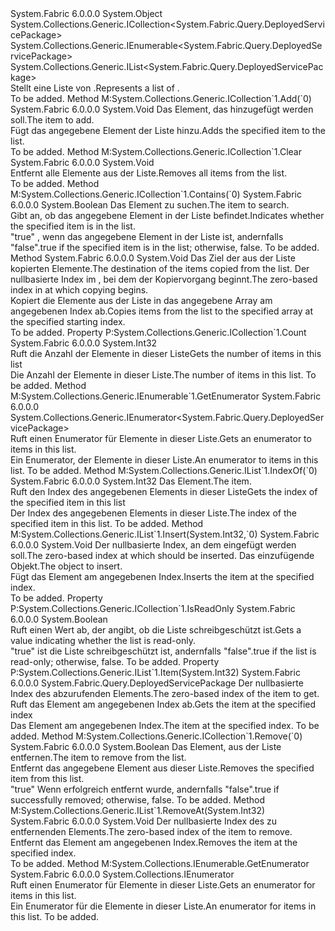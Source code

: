 <Type Name="DeployedServicePackageList" FullName="System.Fabric.Query.DeployedServicePackageList">
  <TypeSignature Language="C#" Value="public sealed class DeployedServicePackageList : System.Collections.Generic.ICollection&lt;System.Fabric.Query.DeployedServicePackage&gt;, System.Collections.Generic.IEnumerable&lt;System.Fabric.Query.DeployedServicePackage&gt;, System.Collections.Generic.IList&lt;System.Fabric.Query.DeployedServicePackage&gt;" />
  <TypeSignature Language="ILAsm" Value=".class public auto ansi sealed beforefieldinit DeployedServicePackageList extends System.Object implements class System.Collections.Generic.ICollection`1&lt;class System.Fabric.Query.DeployedServicePackage&gt;, class System.Collections.Generic.IEnumerable`1&lt;class System.Fabric.Query.DeployedServicePackage&gt;, class System.Collections.Generic.IList`1&lt;class System.Fabric.Query.DeployedServicePackage&gt;, class System.Collections.IEnumerable" />
  <TypeSignature Language="DocId" Value="T:System.Fabric.Query.DeployedServicePackageList" />
  <TypeSignature Language="VB.NET" Value="Public NotInheritable Class DeployedServicePackageList&#xA;Implements ICollection(Of DeployedServicePackage), IEnumerable(Of DeployedServicePackage), IList(Of DeployedServicePackage)" />
  <TypeSignature Language="F#" Value="type DeployedServicePackageList = class&#xA;    interface IList&lt;DeployedServicePackage&gt;&#xA;    interface ICollection&lt;DeployedServicePackage&gt;&#xA;    interface seq&lt;DeployedServicePackage&gt;&#xA;    interface IEnumerable" />
  <AssemblyInfo>
    <AssemblyName>System.Fabric</AssemblyName>
    <AssemblyVersion>6.0.0.0</AssemblyVersion>
  </AssemblyInfo>
  <Base>
    <BaseTypeName>System.Object</BaseTypeName>
  </Base>
  <Interfaces>
    <Interface>
      <InterfaceName>System.Collections.Generic.ICollection&lt;System.Fabric.Query.DeployedServicePackage&gt;</InterfaceName>
    </Interface>
    <Interface>
      <InterfaceName>System.Collections.Generic.IEnumerable&lt;System.Fabric.Query.DeployedServicePackage&gt;</InterfaceName>
    </Interface>
    <Interface>
      <InterfaceName>System.Collections.Generic.IList&lt;System.Fabric.Query.DeployedServicePackage&gt;</InterfaceName>
    </Interface>
  </Interfaces>
  <Docs>
    <summary>
      <para><span data-ttu-id="b28e5-101">Stellt eine Liste von <see cref="T:System.Fabric.Query.DeployedServicePackage" />.</span><span class="sxs-lookup"><span data-stu-id="b28e5-101">Represents a list of <see cref="T:System.Fabric.Query.DeployedServicePackage" />.</span></span></para>
    </summary>
    <remarks>To be added.</remarks>
  </Docs>
  <Members>
    <Member MemberName="Add">
      <MemberSignature Language="C#" Value="public void Add (System.Fabric.Query.DeployedServicePackage item);" />
      <MemberSignature Language="ILAsm" Value=".method public hidebysig newslot virtual instance void Add(class System.Fabric.Query.DeployedServicePackage item) cil managed" />
      <MemberSignature Language="DocId" Value="M:System.Fabric.Query.DeployedServicePackageList.Add(System.Fabric.Query.DeployedServicePackage)" />
      <MemberSignature Language="VB.NET" Value="Public Sub Add (item As DeployedServicePackage)" />
      <MemberSignature Language="F#" Value="abstract member Add : System.Fabric.Query.DeployedServicePackage -&gt; unit&#xA;override this.Add : System.Fabric.Query.DeployedServicePackage -&gt; unit" Usage="deployedServicePackageList.Add item" />
      <MemberType>Method</MemberType>
      <Implements>
        <InterfaceMember>M:System.Collections.Generic.ICollection`1.Add(`0)</InterfaceMember>
      </Implements>
      <AssemblyInfo>
        <AssemblyName>System.Fabric</AssemblyName>
        <AssemblyVersion>6.0.0.0</AssemblyVersion>
      </AssemblyInfo>
      <ReturnValue>
        <ReturnType>System.Void</ReturnType>
      </ReturnValue>
      <Parameters>
        <Parameter Name="item" Type="System.Fabric.Query.DeployedServicePackage" />
      </Parameters>
      <Docs>
        <param name="item">
          <para><span data-ttu-id="b28e5-102">Das Element, das hinzugefügt werden soll.</span><span class="sxs-lookup"><span data-stu-id="b28e5-102">The item to add.</span></span></para>
        </param>
        <summary>
          <para><span data-ttu-id="b28e5-103">Fügt das angegebene Element der Liste hinzu.</span><span class="sxs-lookup"><span data-stu-id="b28e5-103">Adds the specified item to the list.</span></span></para>
        </summary>
        <remarks>To be added.</remarks>
      </Docs>
    </Member>
    <Member MemberName="Clear">
      <MemberSignature Language="C#" Value="public void Clear ();" />
      <MemberSignature Language="ILAsm" Value=".method public hidebysig newslot virtual instance void Clear() cil managed" />
      <MemberSignature Language="DocId" Value="M:System.Fabric.Query.DeployedServicePackageList.Clear" />
      <MemberSignature Language="VB.NET" Value="Public Sub Clear ()" />
      <MemberSignature Language="F#" Value="abstract member Clear : unit -&gt; unit&#xA;override this.Clear : unit -&gt; unit" Usage="deployedServicePackageList.Clear " />
      <MemberType>Method</MemberType>
      <Implements>
        <InterfaceMember>M:System.Collections.Generic.ICollection`1.Clear</InterfaceMember>
      </Implements>
      <AssemblyInfo>
        <AssemblyName>System.Fabric</AssemblyName>
        <AssemblyVersion>6.0.0.0</AssemblyVersion>
      </AssemblyInfo>
      <ReturnValue>
        <ReturnType>System.Void</ReturnType>
      </ReturnValue>
      <Parameters />
      <Docs>
        <summary>
          <para><span data-ttu-id="b28e5-104">Entfernt alle Elemente aus der Liste.</span><span class="sxs-lookup"><span data-stu-id="b28e5-104">Removes all items from the list.</span></span></para>
        </summary>
        <remarks>To be added.</remarks>
      </Docs>
    </Member>
    <Member MemberName="Contains">
      <MemberSignature Language="C#" Value="public bool Contains (System.Fabric.Query.DeployedServicePackage item);" />
      <MemberSignature Language="ILAsm" Value=".method public hidebysig newslot virtual instance bool Contains(class System.Fabric.Query.DeployedServicePackage item) cil managed" />
      <MemberSignature Language="DocId" Value="M:System.Fabric.Query.DeployedServicePackageList.Contains(System.Fabric.Query.DeployedServicePackage)" />
      <MemberSignature Language="VB.NET" Value="Public Function Contains (item As DeployedServicePackage) As Boolean" />
      <MemberSignature Language="F#" Value="abstract member Contains : System.Fabric.Query.DeployedServicePackage -&gt; bool&#xA;override this.Contains : System.Fabric.Query.DeployedServicePackage -&gt; bool" Usage="deployedServicePackageList.Contains item" />
      <MemberType>Method</MemberType>
      <Implements>
        <InterfaceMember>M:System.Collections.Generic.ICollection`1.Contains(`0)</InterfaceMember>
      </Implements>
      <AssemblyInfo>
        <AssemblyName>System.Fabric</AssemblyName>
        <AssemblyVersion>6.0.0.0</AssemblyVersion>
      </AssemblyInfo>
      <ReturnValue>
        <ReturnType>System.Boolean</ReturnType>
      </ReturnValue>
      <Parameters>
        <Parameter Name="item" Type="System.Fabric.Query.DeployedServicePackage" />
      </Parameters>
      <Docs>
        <param name="item">
          <para><span data-ttu-id="b28e5-105">Das Element zu suchen.</span><span class="sxs-lookup"><span data-stu-id="b28e5-105">The item to search.</span></span></para>
        </param>
        <summary>
          <para><span data-ttu-id="b28e5-106">Gibt an, ob das angegebene Element in der Liste befindet.</span><span class="sxs-lookup"><span data-stu-id="b28e5-106">Indicates whether the specified item is in the list.</span></span></para>
        </summary>
        <returns>
          <para>
            <span data-ttu-id="b28e5-107"><languageKeyword>"true"</languageKeyword> , wenn das angegebene Element in der Liste ist, andernfalls <languageKeyword>"false"</languageKeyword>.</span><span class="sxs-lookup"><span data-stu-id="b28e5-107"><languageKeyword>true</languageKeyword> if the specified item is in the list; otherwise, <languageKeyword>false</languageKeyword>.</span></span></para>
        </returns>
        <remarks>To be added.</remarks>
      </Docs>
    </Member>
    <Member MemberName="CopyTo">
      <MemberSignature Language="C#" Value="public void CopyTo (System.Fabric.Query.DeployedServicePackage[] array, int arrayIndex);" />
      <MemberSignature Language="ILAsm" Value=".method public hidebysig newslot virtual instance void CopyTo(class System.Fabric.Query.DeployedServicePackage[] array, int32 arrayIndex) cil managed" />
      <MemberSignature Language="DocId" Value="M:System.Fabric.Query.DeployedServicePackageList.CopyTo(System.Fabric.Query.DeployedServicePackage[],System.Int32)" />
      <MemberSignature Language="VB.NET" Value="Public Sub CopyTo (array As DeployedServicePackage(), arrayIndex As Integer)" />
      <MemberSignature Language="F#" Value="abstract member CopyTo : System.Fabric.Query.DeployedServicePackage[] * int -&gt; unit&#xA;override this.CopyTo : System.Fabric.Query.DeployedServicePackage[] * int -&gt; unit" Usage="deployedServicePackageList.CopyTo (array, arrayIndex)" />
      <MemberType>Method</MemberType>
      <AssemblyInfo>
        <AssemblyName>System.Fabric</AssemblyName>
        <AssemblyVersion>6.0.0.0</AssemblyVersion>
      </AssemblyInfo>
      <ReturnValue>
        <ReturnType>System.Void</ReturnType>
      </ReturnValue>
      <Parameters>
        <Parameter Name="array" Type="System.Fabric.Query.DeployedServicePackage[]" />
        <Parameter Name="arrayIndex" Type="System.Int32" />
      </Parameters>
      <Docs>
        <param name="array">
          <para><span data-ttu-id="b28e5-108">Das Ziel der aus der Liste kopierten Elemente.</span><span class="sxs-lookup"><span data-stu-id="b28e5-108">The destination of the items copied from the list.</span></span></para>
        </param>
        <param name="arrayIndex">
          <para><span data-ttu-id="b28e5-109">Der nullbasierte Index im <paramref name="array" />, bei dem der Kopiervorgang beginnt.</span><span class="sxs-lookup"><span data-stu-id="b28e5-109">The zero-based index in <paramref name="array" /> at which copying begins.</span></span></para>
        </param>
        <summary>
          <para><span data-ttu-id="b28e5-110">Kopiert die Elemente aus der Liste in das angegebene Array am angegebenen Index ab.</span><span class="sxs-lookup"><span data-stu-id="b28e5-110">Copies items from the list to the specified array at the specified starting index.</span></span></para>
        </summary>
        <remarks>To be added.</remarks>
      </Docs>
    </Member>
    <Member MemberName="Count">
      <MemberSignature Language="C#" Value="public int Count { get; }" />
      <MemberSignature Language="ILAsm" Value=".property instance int32 Count" />
      <MemberSignature Language="DocId" Value="P:System.Fabric.Query.DeployedServicePackageList.Count" />
      <MemberSignature Language="VB.NET" Value="Public ReadOnly Property Count As Integer" />
      <MemberSignature Language="F#" Value="member this.Count : int" Usage="System.Fabric.Query.DeployedServicePackageList.Count" />
      <MemberType>Property</MemberType>
      <Implements>
        <InterfaceMember>P:System.Collections.Generic.ICollection`1.Count</InterfaceMember>
      </Implements>
      <AssemblyInfo>
        <AssemblyName>System.Fabric</AssemblyName>
        <AssemblyVersion>6.0.0.0</AssemblyVersion>
      </AssemblyInfo>
      <ReturnValue>
        <ReturnType>System.Int32</ReturnType>
      </ReturnValue>
      <Docs>
        <summary>
          <para><span data-ttu-id="b28e5-111">Ruft die Anzahl der Elemente in dieser Liste</span><span class="sxs-lookup"><span data-stu-id="b28e5-111">Gets the number of items in this list</span></span></para>
        </summary>
        <value>
          <para><span data-ttu-id="b28e5-112">Die Anzahl der Elemente in dieser Liste.</span><span class="sxs-lookup"><span data-stu-id="b28e5-112">The number of items in this list.</span></span></para>
        </value>
        <remarks>To be added.</remarks>
      </Docs>
    </Member>
    <Member MemberName="GetEnumerator">
      <MemberSignature Language="C#" Value="public System.Collections.Generic.IEnumerator&lt;System.Fabric.Query.DeployedServicePackage&gt; GetEnumerator ();" />
      <MemberSignature Language="ILAsm" Value=".method public hidebysig newslot virtual instance class System.Collections.Generic.IEnumerator`1&lt;class System.Fabric.Query.DeployedServicePackage&gt; GetEnumerator() cil managed" />
      <MemberSignature Language="DocId" Value="M:System.Fabric.Query.DeployedServicePackageList.GetEnumerator" />
      <MemberSignature Language="VB.NET" Value="Public Function GetEnumerator () As IEnumerator(Of DeployedServicePackage)" />
      <MemberSignature Language="F#" Value="abstract member GetEnumerator : unit -&gt; System.Collections.Generic.IEnumerator&lt;System.Fabric.Query.DeployedServicePackage&gt;&#xA;override this.GetEnumerator : unit -&gt; System.Collections.Generic.IEnumerator&lt;System.Fabric.Query.DeployedServicePackage&gt;" Usage="deployedServicePackageList.GetEnumerator " />
      <MemberType>Method</MemberType>
      <Implements>
        <InterfaceMember>M:System.Collections.Generic.IEnumerable`1.GetEnumerator</InterfaceMember>
      </Implements>
      <AssemblyInfo>
        <AssemblyName>System.Fabric</AssemblyName>
        <AssemblyVersion>6.0.0.0</AssemblyVersion>
      </AssemblyInfo>
      <ReturnValue>
        <ReturnType>System.Collections.Generic.IEnumerator&lt;System.Fabric.Query.DeployedServicePackage&gt;</ReturnType>
      </ReturnValue>
      <Parameters />
      <Docs>
        <summary>
          <para><span data-ttu-id="b28e5-113">Ruft einen Enumerator für Elemente in dieser Liste.</span><span class="sxs-lookup"><span data-stu-id="b28e5-113">Gets an enumerator to items in this list.</span></span></para>
        </summary>
        <returns>
          <para><span data-ttu-id="b28e5-114">Ein Enumerator, der Elemente in dieser Liste.</span><span class="sxs-lookup"><span data-stu-id="b28e5-114">An enumerator to items in this list.</span></span></para>
        </returns>
        <remarks>To be added.</remarks>
      </Docs>
    </Member>
    <Member MemberName="IndexOf">
      <MemberSignature Language="C#" Value="public int IndexOf (System.Fabric.Query.DeployedServicePackage item);" />
      <MemberSignature Language="ILAsm" Value=".method public hidebysig newslot virtual instance int32 IndexOf(class System.Fabric.Query.DeployedServicePackage item) cil managed" />
      <MemberSignature Language="DocId" Value="M:System.Fabric.Query.DeployedServicePackageList.IndexOf(System.Fabric.Query.DeployedServicePackage)" />
      <MemberSignature Language="VB.NET" Value="Public Function IndexOf (item As DeployedServicePackage) As Integer" />
      <MemberSignature Language="F#" Value="abstract member IndexOf : System.Fabric.Query.DeployedServicePackage -&gt; int&#xA;override this.IndexOf : System.Fabric.Query.DeployedServicePackage -&gt; int" Usage="deployedServicePackageList.IndexOf item" />
      <MemberType>Method</MemberType>
      <Implements>
        <InterfaceMember>M:System.Collections.Generic.IList`1.IndexOf(`0)</InterfaceMember>
      </Implements>
      <AssemblyInfo>
        <AssemblyName>System.Fabric</AssemblyName>
        <AssemblyVersion>6.0.0.0</AssemblyVersion>
      </AssemblyInfo>
      <ReturnValue>
        <ReturnType>System.Int32</ReturnType>
      </ReturnValue>
      <Parameters>
        <Parameter Name="item" Type="System.Fabric.Query.DeployedServicePackage" />
      </Parameters>
      <Docs>
        <param name="item">
          <para><span data-ttu-id="b28e5-115">Das Element.</span><span class="sxs-lookup"><span data-stu-id="b28e5-115">The item.</span></span></para>
        </param>
        <summary>
          <para><span data-ttu-id="b28e5-116">Ruft den Index des angegebenen Elements in dieser Liste</span><span class="sxs-lookup"><span data-stu-id="b28e5-116">Gets the index of the specified item in this list</span></span></para>
        </summary>
        <returns>
          <para><span data-ttu-id="b28e5-117">Der Index des angegebenen Elements in dieser Liste.</span><span class="sxs-lookup"><span data-stu-id="b28e5-117">The index of the specified item in this list.</span></span></para>
        </returns>
        <remarks>To be added.</remarks>
      </Docs>
    </Member>
    <Member MemberName="Insert">
      <MemberSignature Language="C#" Value="public void Insert (int index, System.Fabric.Query.DeployedServicePackage item);" />
      <MemberSignature Language="ILAsm" Value=".method public hidebysig newslot virtual instance void Insert(int32 index, class System.Fabric.Query.DeployedServicePackage item) cil managed" />
      <MemberSignature Language="DocId" Value="M:System.Fabric.Query.DeployedServicePackageList.Insert(System.Int32,System.Fabric.Query.DeployedServicePackage)" />
      <MemberSignature Language="VB.NET" Value="Public Sub Insert (index As Integer, item As DeployedServicePackage)" />
      <MemberSignature Language="F#" Value="abstract member Insert : int * System.Fabric.Query.DeployedServicePackage -&gt; unit&#xA;override this.Insert : int * System.Fabric.Query.DeployedServicePackage -&gt; unit" Usage="deployedServicePackageList.Insert (index, item)" />
      <MemberType>Method</MemberType>
      <Implements>
        <InterfaceMember>M:System.Collections.Generic.IList`1.Insert(System.Int32,`0)</InterfaceMember>
      </Implements>
      <AssemblyInfo>
        <AssemblyName>System.Fabric</AssemblyName>
        <AssemblyVersion>6.0.0.0</AssemblyVersion>
      </AssemblyInfo>
      <ReturnValue>
        <ReturnType>System.Void</ReturnType>
      </ReturnValue>
      <Parameters>
        <Parameter Name="index" Type="System.Int32" />
        <Parameter Name="item" Type="System.Fabric.Query.DeployedServicePackage" />
      </Parameters>
      <Docs>
        <param name="index">
          <para><span data-ttu-id="b28e5-118">Der nullbasierte Index, an dem <paramref name="item" /> eingefügt werden soll.</span><span class="sxs-lookup"><span data-stu-id="b28e5-118">The zero-based index at which <paramref name="item" /> should be inserted.</span></span></para>
        </param>
        <param name="item">
          <para><span data-ttu-id="b28e5-119">Das einzufügende Objekt.</span><span class="sxs-lookup"><span data-stu-id="b28e5-119">The object to insert.</span></span></para>
        </param>
        <summary>
          <para><span data-ttu-id="b28e5-120">Fügt das Element am angegebenen Index.</span><span class="sxs-lookup"><span data-stu-id="b28e5-120">Inserts the item at the specified index.</span></span></para>
        </summary>
        <remarks>To be added.</remarks>
      </Docs>
    </Member>
    <Member MemberName="IsReadOnly">
      <MemberSignature Language="C#" Value="public bool IsReadOnly { get; }" />
      <MemberSignature Language="ILAsm" Value=".property instance bool IsReadOnly" />
      <MemberSignature Language="DocId" Value="P:System.Fabric.Query.DeployedServicePackageList.IsReadOnly" />
      <MemberSignature Language="VB.NET" Value="Public ReadOnly Property IsReadOnly As Boolean" />
      <MemberSignature Language="F#" Value="member this.IsReadOnly : bool" Usage="System.Fabric.Query.DeployedServicePackageList.IsReadOnly" />
      <MemberType>Property</MemberType>
      <Implements>
        <InterfaceMember>P:System.Collections.Generic.ICollection`1.IsReadOnly</InterfaceMember>
      </Implements>
      <AssemblyInfo>
        <AssemblyName>System.Fabric</AssemblyName>
        <AssemblyVersion>6.0.0.0</AssemblyVersion>
      </AssemblyInfo>
      <ReturnValue>
        <ReturnType>System.Boolean</ReturnType>
      </ReturnValue>
      <Docs>
        <summary>
          <para><span data-ttu-id="b28e5-121">Ruft einen Wert ab, der angibt, ob die Liste schreibgeschützt ist.</span><span class="sxs-lookup"><span data-stu-id="b28e5-121">Gets a value indicating whether the list is read-only.</span></span></para>
        </summary>
        <value>
          <para>
            <span data-ttu-id="b28e5-122"><languageKeyword>"true"</languageKeyword> ist die Liste schreibgeschützt ist, andernfalls <languageKeyword>"false"</languageKeyword>.</span><span class="sxs-lookup"><span data-stu-id="b28e5-122"><languageKeyword>true</languageKeyword> if the list is read-only; otherwise, <languageKeyword>false</languageKeyword>.</span></span></para>
        </value>
        <remarks>To be added.</remarks>
      </Docs>
    </Member>
    <Member MemberName="Item">
      <MemberSignature Language="C#" Value="public System.Fabric.Query.DeployedServicePackage this[int index] { get; set; }" />
      <MemberSignature Language="ILAsm" Value=".property instance class System.Fabric.Query.DeployedServicePackage Item(int32)" />
      <MemberSignature Language="DocId" Value="P:System.Fabric.Query.DeployedServicePackageList.Item(System.Int32)" />
      <MemberSignature Language="VB.NET" Value="Default Public Property Item(index As Integer) As DeployedServicePackage" />
      <MemberSignature Language="F#" Value="member this.Item(int) : System.Fabric.Query.DeployedServicePackage with get, set" Usage="System.Fabric.Query.DeployedServicePackageList.Item" />
      <MemberType>Property</MemberType>
      <Implements>
        <InterfaceMember>P:System.Collections.Generic.IList`1.Item(System.Int32)</InterfaceMember>
      </Implements>
      <AssemblyInfo>
        <AssemblyName>System.Fabric</AssemblyName>
        <AssemblyVersion>6.0.0.0</AssemblyVersion>
      </AssemblyInfo>
      <ReturnValue>
        <ReturnType>System.Fabric.Query.DeployedServicePackage</ReturnType>
      </ReturnValue>
      <Parameters>
        <Parameter Name="index" Type="System.Int32" />
      </Parameters>
      <Docs>
        <param name="index">
          <para><span data-ttu-id="b28e5-123">Der nullbasierte Index des abzurufenden Elements.</span><span class="sxs-lookup"><span data-stu-id="b28e5-123">The zero-based index of the item to get.</span></span></para>
        </param>
        <summary>
          <para><span data-ttu-id="b28e5-124">Ruft das Element am angegebenen Index ab.</span><span class="sxs-lookup"><span data-stu-id="b28e5-124">Gets the item at the specified index</span></span></para>
        </summary>
        <value>
          <para><span data-ttu-id="b28e5-125">Das Element am angegebenen Index.</span><span class="sxs-lookup"><span data-stu-id="b28e5-125">The item at the specified index.</span></span></para>
        </value>
        <remarks>To be added.</remarks>
      </Docs>
    </Member>
    <Member MemberName="Remove">
      <MemberSignature Language="C#" Value="public bool Remove (System.Fabric.Query.DeployedServicePackage item);" />
      <MemberSignature Language="ILAsm" Value=".method public hidebysig newslot virtual instance bool Remove(class System.Fabric.Query.DeployedServicePackage item) cil managed" />
      <MemberSignature Language="DocId" Value="M:System.Fabric.Query.DeployedServicePackageList.Remove(System.Fabric.Query.DeployedServicePackage)" />
      <MemberSignature Language="VB.NET" Value="Public Function Remove (item As DeployedServicePackage) As Boolean" />
      <MemberSignature Language="F#" Value="abstract member Remove : System.Fabric.Query.DeployedServicePackage -&gt; bool&#xA;override this.Remove : System.Fabric.Query.DeployedServicePackage -&gt; bool" Usage="deployedServicePackageList.Remove item" />
      <MemberType>Method</MemberType>
      <Implements>
        <InterfaceMember>M:System.Collections.Generic.ICollection`1.Remove(`0)</InterfaceMember>
      </Implements>
      <AssemblyInfo>
        <AssemblyName>System.Fabric</AssemblyName>
        <AssemblyVersion>6.0.0.0</AssemblyVersion>
      </AssemblyInfo>
      <ReturnValue>
        <ReturnType>System.Boolean</ReturnType>
      </ReturnValue>
      <Parameters>
        <Parameter Name="item" Type="System.Fabric.Query.DeployedServicePackage" />
      </Parameters>
      <Docs>
        <param name="item">
          <para><span data-ttu-id="b28e5-126">Das Element, aus der Liste entfernen.</span><span class="sxs-lookup"><span data-stu-id="b28e5-126">The item to remove from the list.</span></span></para>
        </param>
        <summary>
          <para><span data-ttu-id="b28e5-127">Entfernt das angegebene Element aus dieser Liste.</span><span class="sxs-lookup"><span data-stu-id="b28e5-127">Removes the specified item from this list.</span></span></para>
        </summary>
        <returns>
          <para>
            <span data-ttu-id="b28e5-128"><languageKeyword>"true"</languageKeyword> Wenn erfolgreich entfernt wurde, andernfalls <languageKeyword>"false"</languageKeyword>.</span><span class="sxs-lookup"><span data-stu-id="b28e5-128"><languageKeyword>true</languageKeyword> if successfully removed; otherwise, <languageKeyword>false</languageKeyword>.</span></span></para>
        </returns>
        <remarks>To be added.</remarks>
      </Docs>
    </Member>
    <Member MemberName="RemoveAt">
      <MemberSignature Language="C#" Value="public void RemoveAt (int index);" />
      <MemberSignature Language="ILAsm" Value=".method public hidebysig newslot virtual instance void RemoveAt(int32 index) cil managed" />
      <MemberSignature Language="DocId" Value="M:System.Fabric.Query.DeployedServicePackageList.RemoveAt(System.Int32)" />
      <MemberSignature Language="VB.NET" Value="Public Sub RemoveAt (index As Integer)" />
      <MemberSignature Language="F#" Value="abstract member RemoveAt : int -&gt; unit&#xA;override this.RemoveAt : int -&gt; unit" Usage="deployedServicePackageList.RemoveAt index" />
      <MemberType>Method</MemberType>
      <Implements>
        <InterfaceMember>M:System.Collections.Generic.IList`1.RemoveAt(System.Int32)</InterfaceMember>
      </Implements>
      <AssemblyInfo>
        <AssemblyName>System.Fabric</AssemblyName>
        <AssemblyVersion>6.0.0.0</AssemblyVersion>
      </AssemblyInfo>
      <ReturnValue>
        <ReturnType>System.Void</ReturnType>
      </ReturnValue>
      <Parameters>
        <Parameter Name="index" Type="System.Int32" />
      </Parameters>
      <Docs>
        <param name="index">
          <para><span data-ttu-id="b28e5-129">Der nullbasierte Index des zu entfernenden Elements.</span><span class="sxs-lookup"><span data-stu-id="b28e5-129">The zero-based index of the item to remove.</span></span></para>
        </param>
        <summary>
          <para><span data-ttu-id="b28e5-130">Entfernt das Element am angegebenen Index.</span><span class="sxs-lookup"><span data-stu-id="b28e5-130">Removes the item at the specified index.</span></span></para>
        </summary>
        <remarks>To be added.</remarks>
      </Docs>
    </Member>
    <Member MemberName="System.Collections.IEnumerable.GetEnumerator">
      <MemberSignature Language="C#" Value="System.Collections.IEnumerator IEnumerable.GetEnumerator ();" />
      <MemberSignature Language="ILAsm" Value=".method hidebysig newslot virtual instance class System.Collections.IEnumerator System.Collections.IEnumerable.GetEnumerator() cil managed" />
      <MemberSignature Language="DocId" Value="M:System.Fabric.Query.DeployedServicePackageList.System#Collections#IEnumerable#GetEnumerator" />
      <MemberSignature Language="VB.NET" Value="Function GetEnumerator () As IEnumerator Implements IEnumerable.GetEnumerator" />
      <MemberType>Method</MemberType>
      <Implements>
        <InterfaceMember>M:System.Collections.IEnumerable.GetEnumerator</InterfaceMember>
      </Implements>
      <AssemblyInfo>
        <AssemblyName>System.Fabric</AssemblyName>
        <AssemblyVersion>6.0.0.0</AssemblyVersion>
      </AssemblyInfo>
      <ReturnValue>
        <ReturnType>System.Collections.IEnumerator</ReturnType>
      </ReturnValue>
      <Parameters />
      <Docs>
        <summary>
          <para><span data-ttu-id="b28e5-131">Ruft einen Enumerator für Elemente in dieser Liste.</span><span class="sxs-lookup"><span data-stu-id="b28e5-131">Gets an enumerator for items in this list.</span></span></para>
        </summary>
        <returns>
          <para><span data-ttu-id="b28e5-132">Ein Enumerator für die Elemente in dieser Liste.</span><span class="sxs-lookup"><span data-stu-id="b28e5-132">An enumerator for items in this list.</span></span></para>
        </returns>
        <remarks>To be added.</remarks>
      </Docs>
    </Member>
  </Members>
</Type>